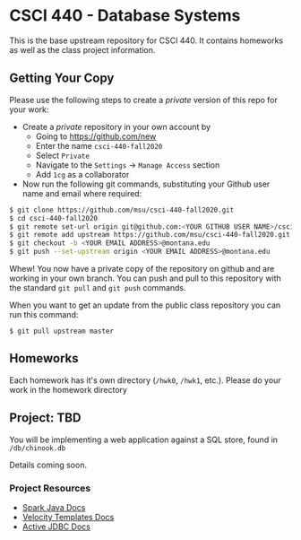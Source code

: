 # CSCI 440 - Database Systems

This is the base upstream repository for CSCI 440.  It contains homeworks as well as the class project 
information.

## Getting Your Copy

Please use the following steps to create a *private* version of this repo for your work:

- Create a *private* repository in your own account by
    - Going to <https://github.com/new>
    - Enter the name `csci-440-fall2020`
    - Select `Private`
    - Navigate to the `Settings` -> `Manage Access` section
    - Add `1cg` as a collaborator
- Now run the following git commands, substituting your Github user name and email where required:
```bash
$ git clone https://github.com/msu/csci-440-fall2020.git
$ cd csci-440-fall2020
$ git remote set-url origin git@github.com:<YOUR GITHUB USER NAME>/csci-440-fall2020.git
$ git remote add upstream https://github.com/msu/csci-440-fall2020.git
$ git checkout -b <YOUR EMAIL ADDRESS>@montana.edu
$ git push --set-upstream origin <YOUR EMAIL ADDRESS>@montana.edu
```

Whew!  You now have a private copy of the repository on github and are working in your own branch.  You can push and pull to this repository with the standard `git pull` and `git push` commands.

When you want to get an update from the public class repository you can run this command:
```
$ git pull upstream master
```

## Homeworks

Each homework has it's own directory (`/hwk0`, `/hwk1`, etc.).  Please do your work in the homework directory

## Project: TBD

You will be implementing a web application against a SQL store, found in `/db/chinook.db`

Details coming soon.

### Project Resources

* [Spark Java Docs](http://sparkjava.com/documentation)
* [Velocity Templates Docs](https://velocity.apache.org/engine/2.2/user-guide.html#loops)
* [Active JDBC Docs](https://javalite.io/activejdbc)
